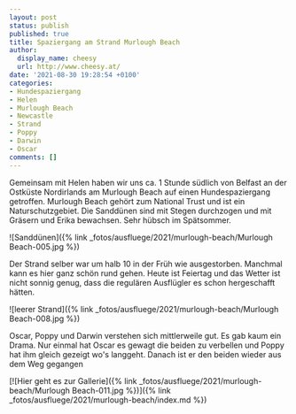 ```yaml
---
layout: post
status: publish
published: true
title: Spaziergang am Strand Murlough Beach
author:
  display_name: cheesy
  url: http://www.cheesy.at/
date: '2021-08-30 19:28:54 +0100'
categories:
- Hundespaziergang
- Helen
- Murlough Beach
- Newcastle
- Strand
- Poppy
- Darwin
- Oscar
comments: []
---
```


<!-- Guide to Markdown: https://guides.github.com/features/mastering-markdown/ -->

Gemeinsam mit Helen haben wir uns ca. 1 Stunde südlich von Belfast an der Ostküste Nordirlands am Murlough Beach auf einen Hundespaziergang getroffen. Murlough Beach gehört zum National Trust und ist ein Naturschutzgebiet. Die Sanddünen sind mit Stegen durchzogen und mit Gräsern und Erika bewachsen. Sehr hübsch im Spätsommer.

![Sanddünen]({% link _fotos/ausfluege/2021/murlough-beach/Murlough Beach-005.jpg %})

Der Strand selber war um halb 10 in der Früh wie ausgestorben. Manchmal kann es hier ganz schön rund gehen. Heute ist Feiertag und das Wetter ist nicht sonnig genug, dass die regulären Ausflügler es schon hergeschafft hätten.

![leerer Strand]({% link _fotos/ausfluege/2021/murlough-beach/Murlough Beach-008.jpg %})

Oscar, Poppy und Darwin verstehen sich mittlerweile gut. Es gab kaum ein Drama. Nur einmal hat Oscar es gewagt die beiden zu verbellen und Poppy hat ihm gleich gezeigt wo's langgeht. Danach ist er den beiden wieder aus dem Weg gegangen

[![Hier geht es zur Gallerie]({% link _fotos/ausfluege/2021/murlough-beach/Murlough Beach-011.jpg %})]({% link _fotos/ausfluege/2021/murlough-beach/index.md %})